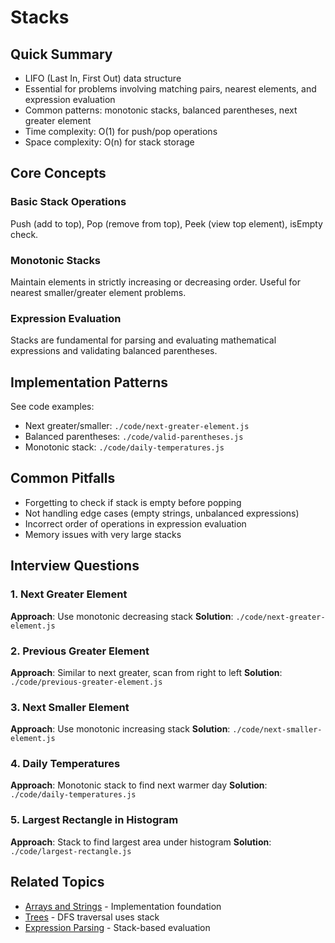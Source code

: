 # Stacks

## Quick Summary
- LIFO (Last In, First Out) data structure
- Essential for problems involving matching pairs, nearest elements, and expression evaluation
- Common patterns: monotonic stacks, balanced parentheses, next greater element
- Time complexity: O(1) for push/pop operations
- Space complexity: O(n) for stack storage

## Core Concepts

### Basic Stack Operations
Push (add to top), Pop (remove from top), Peek (view top element), isEmpty check.

### Monotonic Stacks
Maintain elements in strictly increasing or decreasing order. Useful for nearest smaller/greater element problems.

### Expression Evaluation
Stacks are fundamental for parsing and evaluating mathematical expressions and validating balanced parentheses.

## Implementation Patterns
See code examples:
- Next greater/smaller: `./code/next-greater-element.js`
- Balanced parentheses: `./code/valid-parentheses.js`
- Monotonic stack: `./code/daily-temperatures.js`

## Common Pitfalls
- Forgetting to check if stack is empty before popping
- Not handling edge cases (empty strings, unbalanced expressions)
- Incorrect order of operations in expression evaluation
- Memory issues with very large stacks

## Interview Questions

### 1. Next Greater Element
**Approach**: Use monotonic decreasing stack
**Solution**: `./code/next-greater-element.js`

### 2. Previous Greater Element
**Approach**: Similar to next greater, scan from right to left
**Solution**: `./code/previous-greater-element.js`

### 3. Next Smaller Element
**Approach**: Use monotonic increasing stack
**Solution**: `./code/next-smaller-element.js`

### 4. Daily Temperatures
**Approach**: Monotonic stack to find next warmer day
**Solution**: `./code/daily-temperatures.js`

### 5. Largest Rectangle in Histogram
**Approach**: Stack to find largest area under histogram
**Solution**: `./code/largest-rectangle.js`

## Related Topics
- [Arrays and Strings](../arrays-and-strings/README.md) - Implementation foundation
- [Trees](../trees/README.md) - DFS traversal uses stack
- [Expression Parsing](../parsing/README.md) - Stack-based evaluation